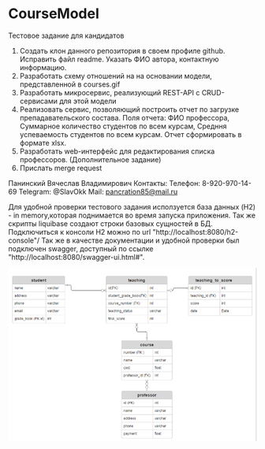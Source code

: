 # CourseModel
Тестовое задание для кандидатов 

1) Создать клон данного репозитория	в своем профиле github. Исправить файл readme. Указать ФИО автора, контактную информацию.
2) Разработать схему отношений на на основании модели, представленной в courses.gif
3) Разработать микросервис, реализующий REST-API с CRUD-сервисами для этой модели 
4) Реализовать сервис, позволяющий построить отчет по загрузке препадавательского состава. Поля отчета: ФИО профессора, Суммарное количество студентов по всем курсам, Средння успеваемость студентов по всем курсам. Отчет сформировать в формате xlsx.
5) Разработать web-интерфейс для редактирования списка профессоров. (Дополнительное задание)
6) Прислать merge request


Панинский Вячеслав Владимирович
Контакты:
Телефон: 8-920-970-14-69
Telegram: @SlavOkk
Mail: pancration85@mail.ru

Для удобной проверки тестового задания исползуется база данных (H2) - in memory,которая
поднимается во время запуска приложения.
Так же скрипты liquibase создают строки базовых сущностей в БД.
Подключиться к консоли H2 можно по url "http://localhost:8080/h2-console"/
Так же в качестве документации и удобной проверки был подключен swagger, 
доступный по ссылке "http://localhost:8080/swagger-ui.html#".

![alt text](picture.PNG)
